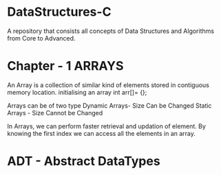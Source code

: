 # DataStructures-C
A repository that consists all concepts of Data Structures and Algorithms from Core to Advanced. 

# Chapter - 1 ARRAYS

An Array is a collection of similar kind of elements stored in contiguous memory location.
initialising an array 
int arr[]= {}; 

Arrays can be of two type
 Dynamic Arrays- Size Can be Changed
 Static Arrays - Size Cannot be Changed
 
In Arrays, we can perform faster retrieval and updation of element. By knowing the first index we can access all the elements in an array.
# ADT - Abstract DataTypes
